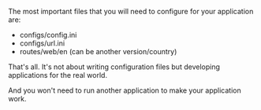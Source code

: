 The most important files that you will need to configure for your application are:

* configs/config.ini
* configs/url.ini
* routes/web/en (can be another version/country)

That's all. It's not about writing configuration files but developing applications for the real world.

And you won't need to run another application to make your application work.